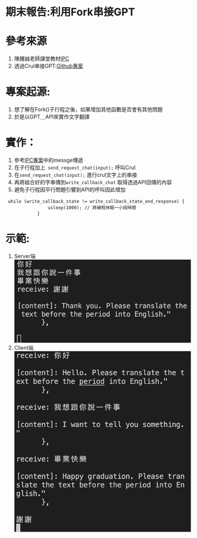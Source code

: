 # 期末報告:利用Fork串接GPT

# 參考來源
1. 陳鍾誠老師課堂教材[IPC](https://github.com/eggwu96007/cpu2os/tree/master/02-軟體/07-系統程式/08-ipcchat/04-msgQ)
2. 透過Crul串接GPT:[Github專案](https://github.com/leonard73/LeoCPorintg)

# 專案起源:
1. 想了解在Fork()子行程之後，如果增加其他函數是否會有其他問題
2. 於是以GPT＿API來實作文字翻譯

# 實作：
1. 參考[IPC專案](https://github.com/eggwu96007/cpu2os/tree/master/02-軟體/07-系統程式/08-ipcchat/04-msgQ)中的messge傳遞
2. 在子行程加上``` send_request_chat(input);``` 呼叫Crul
3. 在```send_request_chat(input);``` 進行crul文字上的串接
4. 再將組合好的字串傳到```write_callback_chat``` 取得透過API回傳的內容
5. 避免子行程因平行問題引響到API的呼叫因此增加

```
 while (write_callback_state != write_callback_state_end_response) {
                usleep(1000); // 將線程休眠一小段時間
            }
```

# 示範:
1. Server端
![Server](./Pic/1.png)
2. Client端
![Client](./Pic/2.png)

